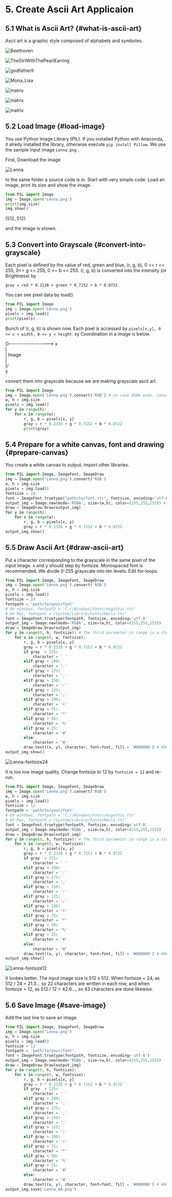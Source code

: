 # 5. Create Ascii Art Applicaion

## 5.1 What is Ascii Art? {#what-is-ascii-art}
Ascii art is a graphic style composed of alphabets and symboles.

![Beethoven](../images/Beethoven_AsciiMSGothicRegular23.png)

![TheGirlWithThePearlEarring](../images/Johannes_Vermeer_1632-1675_-_The_Girl_With_The_Pearl_Earring_1665_AsciiMSGothicRegular23.png)

![godfatherII](../images/godfatherII_AsciiMSGothicRegular23.png)

![Mona_Lisa](../images/Mona_Lisa_AsciiMSGothicRegular23.png)

![matrix](../images/matrix_dodge.gif)

![matrix](../images/matrix_dodge_aa03.gif)

![matrix](../images/matrix_dodge_aa_fs32.gif)

## 5.2 Load Image {#load-image}
You use Python Image Library (PIL). If you installed Python with Anaconda, it alredy installed the library, otherwise execute ```pip install Pillow```.
We use the sample input image ```Lenna.png``` .

First, Download the image 

![Lenna](../images/Lenna.png)

to the same folder a source code is in. Start with very simple code: Load an image, print its size and show the image.

```py
from PIL import Image
img = Image.open('Lenna.png')
print(img.size)
img.show()
```

(512, 512)

and the image is shown.

## 5.3 Convert into Grayscale {#convert-into-grayscale}
Each pixel is defined by the value of red, green and blue, (r, g, b), 0 <= r <= 255, 0<= g <= 255, 0 <= b <= 255. (r, g, b) is converted into the intensity (or Brightness) by
```
gray = red * 0.2126 + green * 0.7152 + b * 0.0722
```

You can see pixel data by load()

```py
from PIL import Image
img = Image.open('Lenna.png')
pixels = img.load()
print(pixels)
```

Bunch of (r, g, b) is shown now. Each pixel is accessed by ```pixels[x,y], 0 <= x < width, 0 <= y < height```. xy Coordination in a image is below.

  O-------------------> x  
  |  
  |         Image  
  |  
  |/  
  y

convert them into grayscale because we are making grayscale ascii art.
```py
from PIL import Image
img = Image.open('Lenna.png').convert('RGB') # in case RGBA mode, convert to RGB
w, h = img.size
pixels = img.load()
for y in range(h):
    for x in range(w):
        r, g, b = pixels[x, y]
        gray = r * 0.2326 + g * 0.7152 + b * 0.0722
        print(gray)
```


## 5.4 Prepare for a white canvas, font and drawing {#prepare-canvas}
You create a white canvas to output. import other libraries.

```py
from PIL import Image, ImageFont, ImageDraw
img = Image.open('Lenna.png').convert('RGB')
w, h = img.size
pixels = img.load()
fontsize = 24
font = ImageFont.truetype("path/to/font.ttc", fontsize, encoding='utf-8') # In Windows, C://Windows/Fonts/msgothic.ttc
output_img = Image.new(mode='RGBA', size=(w,h), color=(255,255,255)) # white canvas. Its size is the same as the input image's size.
draw = ImageDraw.Draw(output_img)
for y in range(h):
    for x in range(w):
        r, g, b = pixels[x, y]
        gray = r * 0.2326 + g * 0.7152 + b * 0.0722
output_img.show()
```

## 5.5 Draw Ascii Art {#draw-ascii-art}
Put a character corresponding to the grayscale in the same pixel of the input image. x and y should step by fontsize. Monospaced font is recommended.
We divide 0-255 grayscale into ten levels. Edit for-loops.

```py
from PIL import Image, ImageFont, ImageDraw
img = Image.open('Lenna.png').convert('RGB')
w, h = img.size
pixels = img.load()
fontsize = 24
fontpath = 'path/to/your/font'
# On windows, fontpath = 'C://Windows/Fonts/msgothic.ttc'
# On Mac, fontpath ='/System/Library/Fonts/Menlo.ttc'
font = ImageFont.truetype(fontpath, fontsize, encoding='utf-8'
output_img = Image.new(mode='RGBA', size=(w,h), color=(255,255,255))
draw = ImageDraw.Draw(output_img)
for y in range(0, h, fontsize): # The third parameter in range is a step 
    for x in range(0, w, fontsize):
        r, g, b = pixels[x, y]
        gray = r * 0.2326 + g * 0.7152 + b * 0.0722
        if gray  > 225:
            character = ' '
        elif gray > 200:
            character = '.'
        elif gray > 175:
            character = ','
        elif gray > 150:
            character = ':'
        elif gray > 125:
            character = ';'
        elif gray > 100:
            character = '+'
        elif gray > 75:
            character = '*'
        elif gray > 50:
            character = '%'
        elif gray > 25:
            character = '#'
        else:
            character = 'W'
        draw.text((x, y), character, font=font, fill = '#000000') # #000000 corresponds black
output_img.show()
```

![Lenna-fontsize24](../images/Lenna-fontsize24.png)

It is too low image quality. Change fontsize to 12 by ```fontsize = 12``` and re-run.

```py
from PIL import Image, ImageFont, ImageDraw
img = Image.open('Lenna.png').convert('RGB')
w, h = img.size
pixels = img.load()
fontsize = 12
fontpath = 'path/to/your/font'
# On windows, fontpath = 'C://Windows/Fonts/msgothic.ttc'
# On Mac, fontpath ='/System/Library/Fonts/Menlo.ttc'
font = ImageFont.truetype(fontpath, fontsize, encoding='utf-8'
output_img = Image.new(mode='RGBA', size=(w,h), color=(255,255,255))
draw = ImageDraw.Draw(output_img)
for y in range(0, h, fontsize): # The third parameter in range is a step 
    for x in range(0, w, fontsize):
        r, g, b = pixels[x, y]
        gray = r * 0.2326 + g * 0.7152 + b * 0.0722
        if gray  > 225:
            character = ' '
        elif gray > 200:
            character = '.'
        elif gray > 175:
            character = ','
        elif gray > 150:
            character = ':'
        elif gray > 125:
            character = ';'
        elif gray > 100:
            character = '+'
        elif gray > 75:
            character = '*'
        elif gray > 50:
            character = '%'
        elif gray > 25:
            character = '#'
        else:
            character = 'W'
        draw.text((x, y), character, font=font, fill = '#000000') # #000000 corresponds black
output_img.show()
```

![Lenna-fontsize12](../images/Lenna-fontsize12.png)

It lookes better. The input image size is 512 x 512. When fontsize = 24, as 512 / 24 = 21.3... so 22 characters are written in each row, and when fontsize = 12, as 512 / 12 = 42.6..., so 43 characters are done likewise.

## 5.6 Save Image {#save-image}
Add the last line to save an image.

```py
from PIL import Image, ImageFont, ImageDraw
img = Image.open('Lenna.png')
w, h = img.size
pixels = img.load()
fontsize = 12
fontpath = 'path/to/your/font'
font = ImageFont.truetype(fontpath, fontsize, encoding='utf-8')
output_img = Image.new(mode='RGBA', size=(w,h), color=(255,255,255))
draw = ImageDraw.Draw(output_img)
for y in range(0, h, fontsize):
    for x in range(0, w, fontsize):
        r, g, b = pixels[x, y]
        gray = r * 0.2326 + g * 0.7152 + b * 0.0722
        if gray  > 225:
            character = ' '
        elif gray > 200:
            character = '.'
        elif gray > 175:
            character = ','
        elif gray > 150:
            character = ':'
        elif gray > 125:
            character = ';'
        elif gray > 100:
            character = '+'
        elif gray > 75:
            character = '*'
        elif gray > 50:
            character = '%'
        elif gray > 25:
            character = '#'
        else:
            character = 'W'
        draw.text((x, y), character, font=font, fill = '#000000') # #000000 means black
output_img.save('Lenna_AA.png')
```

